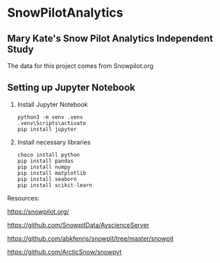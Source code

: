 # SnowPilotAnalytics
 
## Mary Kate's Snow Pilot Analytics Independent Study

 The data for this project comes from Snowpilot.org


 ## Setting up Jupyter Notebook

 1. Install Jupyter Notebook
    
    ```
    python3 -m venv .venv
    .venv\Scripts\activate
    pip install jupyter

    ```

2. Install necessary libraries

   ```
   choco install python
   pip install pandas
   pip install numpy
   pip install matplotlib
   pip install seaborn
   pip install scikit-learn
   ```

Resources:

https://snowpilot.org/

https://github.com/SnowpitData/AvscienceServer

https://github.com/abkfenris/snowpit/tree/master/snowpit

https://github.com/ArcticSnow/snowpyt
